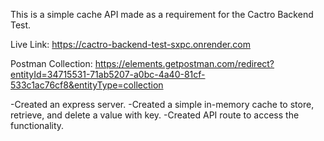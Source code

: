 This is a simple cache API made as a requirement for the Cactro Backend Test.

Live Link: https://cactro-backend-test-sxpc.onrender.com

Postman Collection: https://elements.getpostman.com/redirect?entityId=34715531-71ab5207-a0bc-4a40-81cf-533c1ac76cf8&entityType=collection

-Created an express server.
-Created a simple in-memory cache to store, retrieve, and delete a value with key.
-Created API route to access the functionality.

